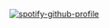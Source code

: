 [![spotify-github-profile](https://spotify-github-profile.vercel.app/api/view?uid=cetwn8k3104pj7i4c0ec48pyf&cover_image=true&theme=natemoo-re&show_offline=false&background_color=121212&interchange=false&bar_color=53b14f&bar_color_cover=false)](https://spotify-github-profile.vercel.app/api/view?uid=cetwn8k3104pj7i4c0ec48pyf&redirect=true)

